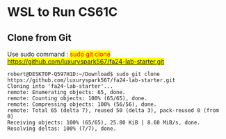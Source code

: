 # WSL to Run CS61C

## Clone from Git

Use sudo command : <mark style="color:red;">sudo git clone https://github.com/luxuryspark567/fa24-lab-starter.git</mark>

```
robert@DESKTOP-Q597H1D:~/Download$ sudo git clone https://github.com/luxuryspark567/fa24-lab-starter.git
Cloning into 'fa24-lab-starter'...
remote: Enumerating objects: 65, done.
remote: Counting objects: 100% (65/65), done.
remote: Compressing objects: 100% (56/56), done.
remote: Total 65 (delta 7), reused 50 (delta 3), pack-reused 0 (from 0)
Receiving objects: 100% (65/65), 25.80 KiB | 8.60 MiB/s, done.
Resolving deltas: 100% (7/7), done.
```





